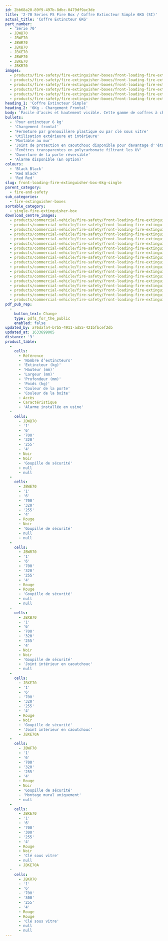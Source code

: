 ```yaml
---
id: 2bb68a20-89f9-497b-8dbc-0479df9ac3de
title: '2-70 Series FS Fire Box / Coffre Extincteur Simple 6KG (SI)'
actual_title: 'Coffre Extincteur 6KG'
part_number:
  - 'Série 70'
  - JBWB70
  - JBWE70
  - JBWR70
  - JBXB70
  - JBXE70
  - JBWF70
  - JBKE70
  - JBKR70
images:
  - products/fire-safety/fire-extinguisher-boxes/front-loading-fire-extinguisher-boxes/70/images-lr/Product_Image_776x776_(518x518_focus_area)-JBKE70_01.jpg
  - products/fire-safety/fire-extinguisher-boxes/front-loading-fire-extinguisher-boxes/70/images-lr/Product_Image_776x776_(518x518_focus_area)-JBKE70_02.jpg
  - products/fire-safety/fire-extinguisher-boxes/front-loading-fire-extinguisher-boxes/70/images-lr/Product_Image_776x776_(518x518_focus_area)-JBWE70_01.jpg
  - products/fire-safety/fire-extinguisher-boxes/front-loading-fire-extinguisher-boxes/70/images-lr/Product_Image_776x776_(518x518_focus_area)-JBWE70_02.jpg
  - products/fire-safety/fire-extinguisher-boxes/front-loading-fire-extinguisher-boxes/70/images-lr/Product_Image_776x776_(518x518_focus_area)-JBWB70_01.jpg
  - products/fire-safety/fire-extinguisher-boxes/front-loading-fire-extinguisher-boxes/70/images-lr/Product_Image_776x776_(518x518_focus_area)-JBWB70_01.jpg
heading_1: 'Coffre Extincteur Simple'
heading_2: '6Kg - Chargement Frontal'
body: 'Facile d’accès et hautement visible. Cette gamme de coffres à chargement frontal est conçue pour le stockage d''un extincteur de 6Kg.'
bullets:
  - 'Pour extincteur 6 kg'
  - 'Chargement frontal'
  - 'Fermeture par grenouillère plastique ou par clé sous vitre'
  - 'Utilisation extérieure et intérieure'
  - 'Montable au mur'
  - 'Joint de protection en caoutchouc disponible pour davantage d''étanchéité'
  - 'Fenêtres transparentes en polycarbonate filtrant les UV'
  - 'Ouverture de la porte réversible'
  - 'Alarme disponible (En option)'
colours:
  - 'Black Black'
  - 'Red Black'
  - 'Red Red'
slug: front-loading-fire-extinguisher-box-6kg-single
parent_category:
  - fire-and-safety
sub_categories:
  - fire-extinguisher-boxes
sortable_category:
  - single-fire-extinguisher-box
download_centre_images:
  - products/commercial-vehicle/fire-safety/front-loading-fire-extinguisher-boxes/70/images-hr/JBKE70_001.jpg
  - products/commercial-vehicle/fire-safety/front-loading-fire-extinguisher-boxes/70/images-hr/JBKE70_002.jpg
  - products/commercial-vehicle/fire-safety/front-loading-fire-extinguisher-boxes/70/images-hr/JBKE70_003.jpg
  - products/commercial-vehicle/fire-safety/front-loading-fire-extinguisher-boxes/70/images-hr/JBKE70_004.jpg
  - products/commercial-vehicle/fire-safety/front-loading-fire-extinguisher-boxes/70/images-hr/JBWB70_001.jpg
  - products/commercial-vehicle/fire-safety/front-loading-fire-extinguisher-boxes/70/images-hr/JBWB70_002.jpg
  - products/commercial-vehicle/fire-safety/front-loading-fire-extinguisher-boxes/70/images-hr/JBWB70_003.jpg
  - products/commercial-vehicle/fire-safety/front-loading-fire-extinguisher-boxes/70/images-hr/JBWB70_004.jpg
  - products/commercial-vehicle/fire-safety/front-loading-fire-extinguisher-boxes/70/images-hr/JBWE70_001.jpg
  - products/commercial-vehicle/fire-safety/front-loading-fire-extinguisher-boxes/70/images-hr/JBWE70_002.jpg
  - products/commercial-vehicle/fire-safety/front-loading-fire-extinguisher-boxes/70/images-hr/JBWE70_003.jpg
  - products/commercial-vehicle/fire-safety/front-loading-fire-extinguisher-boxes/70/images-hr/JBWE70_004.jpg
  - products/commercial-vehicle/fire-safety/front-loading-fire-extinguisher-boxes/70/images-hr/JBWE70_03.jpg
  - products/commercial-vehicle/fire-safety/front-loading-fire-extinguisher-boxes/70/images-hr/JBWM70KZ_001.jpg
  - products/commercial-vehicle/fire-safety/front-loading-fire-extinguisher-boxes/70/images-hr/JBWR70_001.jpg
  - products/commercial-vehicle/fire-safety/front-loading-fire-extinguisher-boxes/70/images-hr/JBWR70_002.jpg
  - products/commercial-vehicle/fire-safety/front-loading-fire-extinguisher-boxes/70/images-hr/JBWR70_003.jpg
  - products/commercial-vehicle/fire-safety/front-loading-fire-extinguisher-boxes/70/images-hr/JBWR70_004.jpg
pdf_pub_rep:
  -
    button_text: Change
    type: pdfs_for_the_public
    enabled: false
updated_by: a76dafa4-b7b5-4911-ad55-421bfbcef2db
updated_at: 1633699005
distance: '3'
product_table:
  -
    cells:
      - Référence
      - 'Nombre d’extincteurs'
      - 'Extincteur (kg)'
      - 'Hauteur (mm)'
      - 'Largeur (mm)'
      - 'Profondeur (mm)'
      - 'Poids (kg)'
      - 'Couleur de la porte'
      - 'Couleur de la boîte'
      - Accès
      - Caractéristique
      - 'Alarme installée en usine'
  -
    cells:
      - JBWB70
      - '1'
      - '6'
      - '700'
      - '320'
      - '255'
      - '4'
      - Noir
      - Noir
      - 'Goupille de sécurité'
      - null
      - null
  -
    cells:
      - JBWE70
      - '1'
      - '6'
      - '700'
      - '320'
      - '255'
      - '4'
      - Rouge
      - Noir
      - 'Goupille de sécurité'
      - null
      - null
  -
    cells:
      - JBWR70
      - '1'
      - '6'
      - '700'
      - '320'
      - '255'
      - '4'
      - Rouge
      - Rouge
      - 'Goupille de sécurité'
      - null
      - null
  -
    cells:
      - JBXB70
      - '1'
      - '6'
      - '700'
      - '320'
      - '255'
      - '4'
      - Noir
      - Noir
      - 'Goupille de sécurité'
      - 'Joint intérieur en caoutchouc'
      - null
  -
    cells:
      - JBXE70
      - '1'
      - '6'
      - '700'
      - '320'
      - '255'
      - '4'
      - Rouge
      - Noir
      - 'Goupille de sécurité'
      - 'Joint intérieur en caoutchouc'
      - JBXE70A
  -
    cells:
      - JBWF70
      - '1'
      - '6'
      - '700'
      - '320'
      - '255'
      - '4'
      - Rouge
      - Noir
      - 'Goupille de sécurité'
      - 'Montage mural uniquement'
      - null
  -
    cells:
      - JBKE70
      - '1'
      - '6'
      - '700'
      - '300'
      - '255'
      - '4'
      - Rouge
      - Noir
      - 'Clé sous vitre'
      - null
      - JBKE70A
  -
    cells:
      - JBKR70
      - '1'
      - '6'
      - '700'
      - '300'
      - '255'
      - '4'
      - Rouge
      - Rouge
      - 'Clé sous vitre'
      - null
      - null
---
```

